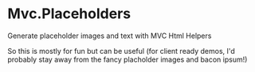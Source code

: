 # Mvc.Placeholders
Generate placeholder images and text with MVC Html Helpers

So this is mostly for fun but can be useful (for client ready demos, I'd probably stay away from the fancy placholder images and bacon ipsum!)
